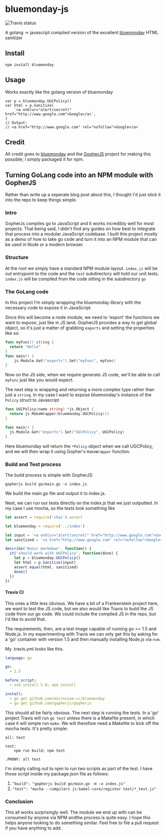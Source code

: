 # bluemonday-js
![Travis status](https://travis-ci.org/mdp/bluemonday-js.svg)

A golang -> javascript compiled version of the excellent [bluemonday](https://github.com/microcosm-cc/bluemonday) HTML sanitizer

## Install

`npm install bluemonday`

## Usage

Works exactly like the golang version of bluemonday

```
var p = bluemonday.UGCPolicy()
var html = p.Sanitize(
    `<a onblur="alert(secret)" href="http://www.google.com">Google</a>`,
)
// Output:
// <a href="http://www.google.com" rel="nofollow">Google</a>
```

## Credit

All credit goes to [bluemonday](https://github.com/microcosm-cc/bluemonday) and the [GopherJS](https://github.com/gopherjs/gopherjs) project for making this possible; I simply packaged it for npm.

## Turning GoLang code into an NPM module with GopherJS

Rather than write up a seperate blog post about this, I thought I'd just stick it into the repo to keep things simple.

### Intro

GopherJs compiles go to JavaScript and it works incredibly well for most projects. That being said, I didn't find any guides on how best to integrate that process into a modular JavaScript codebase. I built this project mostly as a demo of how to take go code and turn it into an NPM module that can be used in Node or a modern browser.

### Structure

At the root we simply have a standard NPM module layout. `index.js` will be out entrypoint to the code and the `test` subdirectory will hold our unit tests. `index.js` will be compiled from the code sitting in the subdirectory `go`

### The GoLang code

In this project I'm simply wrapping the bluemonday library with the necessary code to expose it in JavaScript.

Since this will become a node module, we need to 'export' the functions we want to expose, just like in JS land. GopherJS provides a way to get global object, so it's just a matter of grabbing `exports` and setting the properties like so:

```go
func myFunc() string {
  return "Hello"
}
func main() {
	js.Module.Get("exports").Set("myFunc", myFunc)
}
```

Now on the JS side, when we require generate JS code, we'll be able to call `myFunc` just like you would expect.

The next step is wrapping and returning a more complex type rather than just a `string`. In my case I want to expose bluemonday's instance of the `Policy` struct to Javascript

```go
func UGCPolicy(name string) *js.Object {
  return js.MakeWrapper(bluemonday.UGCPolicy())
}

func main() {
  js.Module.Get("exports").Set("UGCPolicy", UGCPolicy)
}
```

Here bluemonday will return the `*Policy` object when we call UGCPolicy, and we will then wrap it using Gopher's `MakeWrapper` function. 

### Build and Test process

The build process is simple with GopherJS:

`gopherjs build go/main.go -o index.js`

We build the main.go file and output it to index.js.

Next, we can run our tests directly on the index.js that we just outputted. In my case I use mocha, so the tests look something like

```js
let assert = require('chai').assert

let bluemonday = require('../index')

let input = '<a onblur="alert(secret)" href="http://www.google.com">Google</a><p>Yo</p>'
let sanitized = '<a href="http://www.google.com" rel="nofollow">Google</a><p>Yo</p>'

describe('Basic markdown', function() {
  it('should work with UGCPolicy', function(done) {
    let p = bluemonday.UGCPolicy()
    let html = p.Sanitize(input)
    assert.equal(html, sanitized)
    done()
  })
})
```

#### Travis CI

This ones a little less obvious. We have a bit of a Frankenstein project here, we want to test the JS code, but we also would like Travis to build the JS code from our go code. We could include the compiled JS in the repo, but I'd like to avoid that.

The requirements, then, are a test image capable of running go >= 1.5 and Node.js. In my experimenting with Travis we can only get this by asking for a 'go' container with version 1.5 and then manually installing Node.js via `nvm`.

My .travis.yml looks like this.

```yaml
language: go

go:
  - 1.5

before_script:
  - nvm install 5.0; npm install

install:
  - go get github.com/microcosm-cc/bluemonday
  - go get github.com/gopherjs/gopherjs
```

This should all be fairly obvious. The next step is running the tests. In a 'go' project Travis will run `go test` unless there is a Makefile present, in which case it will simple run `make`. We will therefore need a Makefile to kick off the mocha tests. It's pretty simple:

```make
all: test

test:
	npm run build; npm test

.PHONY: all test

```

I'm simply calling out to npm to run two scripts as part of the test. I have those script inside my package.json file as follows:

1. `"build": "gopherjs build go/main.go -m -o index.js"`
1. `"test": "mocha --compilers js:babel-core/register test/*_test.js"`

### Conclusion

This all works surprisingly well. The module we end up with can be consumed by anyone via NPM andthe process is quite easy. I hope this helps anyone looking to do something similar. Feel free to file a pull request if you have anything to add.
